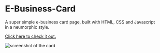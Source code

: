 # E-Business-Card

A super simple e-business card page, built with HTML, CSS and Javascript in a neumorphic style.

[Click here to check it out.](will.surge.sh)

![screenshot of the card]("https://github.com/Wild8ill/E-Business-Card/")
